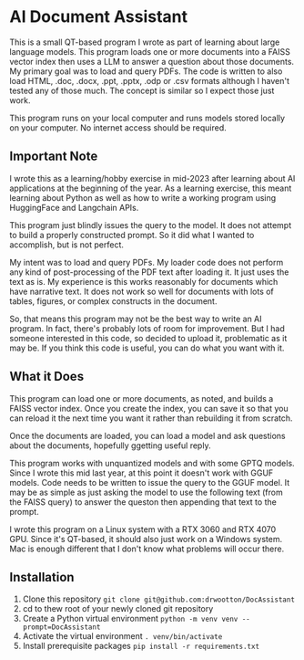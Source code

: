 # AI Document Assistant
This is a small QT-based program I wrote as part of learning about large language models. This program loads one or more documents into a FAISS vector index then uses a LLM to answer a question about those documents. 
My primary goal was to load and query PDFs. The code is written to also load HTML, .doc, .docx, .ppt, .pptx, .odp or .csv formats although I haven't tested any of those much. The concept is similar so I expect those just work. 

This program runs on your local computer and runs models stored locally on your computer. No internet access should be required.
## Important Note
I wrote this as a learning/hobby exercise in mid-2023 after learning about AI applications at the beginning of the year. As a learning exercise, this meant learning about Python as well as how to write a working program using
HuggingFace and Langchain APIs.

This program just blindly issues the query to the model. It does not attempt to build a properly constructed prompt. So it did what I wanted to accomplish, but is not perfect.

My intent was to load and query PDFs. My loader code does not perform any kind of post-processing of the PDF text after loading it. It just uses the text as is. My experience is this works reasonably for documents which have 
narrative text. It does not work so well for documents with lots of tables, figures, or complex constructs in the document.

So, that means this program may not be the best way to write an AI program. In fact, there's probably lots of room for improvement. But I had someone interested in this code, so decided to upload it, problematic as it may be.
If you think this code is useful, you can do what you want with it.
## What it Does
This program can load one or more documents, as noted, and builds a FAISS vector index. Once you create the index, you can save it so that you can reload it the next time you want it rather than rebuilding it from scratch.

Once the documents are loaded, you can load a model and ask questions about the documents, hopefully ggetting useful reply.

This program works with unquantized models and with some GPTQ models. Since I wrote this mid last year, at this point it doesn't work with GGUF models. Code needs to be written to issue the query to the GGUF model.
It may be as simple as just asking the model to use the following text (from the FAISS query) to answer the queston then appending that text to the prompt.

I wrote this program on a Linux system with a RTX 3060 and RTX 4070 GPU. Since it's QT-based, it should also just work on a Windows system. Mac is enough different that I don't know what problems will occur there.

## Installation
1. Clone this repository ```git clone git@github.com:drwootton/DocAssistant```
2. cd to thew root of your newly cloned git repository
3. Create a Python virtual environment ```python -m venv venv --prompt=DocAssistant```
4. Activate the virtual environment ```. venv/bin/activate```
5. Install prerequisite packages ```pip install -r requirements.txt```

